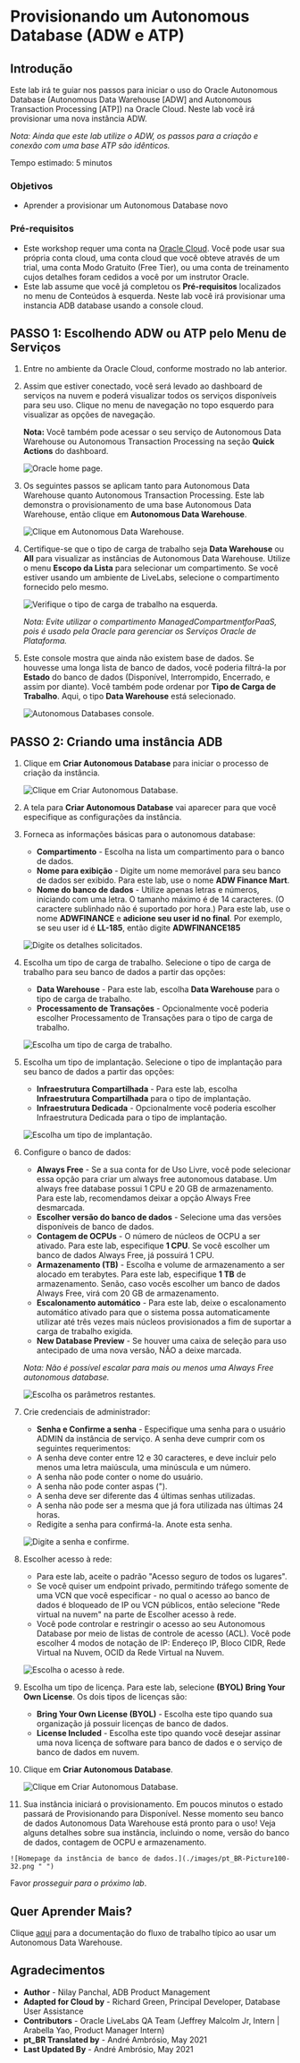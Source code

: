 # Provisionando um Autonomous Database (ADW e ATP)

## Introdução

Este lab irá te guiar nos passos para iniciar o uso do Oracle Autonomous Database (Autonomous Data Warehouse [ADW] and Autonomous Transaction Processing [ATP]) na Oracle Cloud. Neste lab você irá provisionar uma nova instância ADW.

*Nota: Ainda que este lab utilize o ADW, os passos para a criação e conexão com uma base ATP são idênticos.*

Tempo estimado: 5 minutos

### Objetivos

-   Aprender a provisionar um Autonomous Database novo

### Pré-requisitos
- Este workshop requer uma conta na <a href="https://www.oracle.com/cloud/free/" target="\_blank">Oracle Cloud</a>. Você pode usar sua própria conta cloud, uma conta cloud que você obteve através de um trial, uma conta Modo Gratuito (Free Tier), ou uma conta de treinamento cujos detalhes foram cedidos a você por um instrutor Oracle.
- Este lab assume que você já completou os **Pré-requisitos** localizados no menu de Conteúdos à esquerda. Neste lab você irá provisionar uma instancia ADB database usando a console cloud.

## **PASSO 1**: Escolhendo ADW ou ATP pelo Menu de Serviços

1. Entre no ambiente da Oracle Cloud, conforme mostrado no lab anterior.
2. Assim que estiver conectado, você será levado ao dashboard de serviços na nuvem e poderá visualizar todos os serviços disponíveis para seu uso. Clique no menu de navegação no topo esquerdo para visualizar as opções de navegação.

    __Nota:__ Você também pode acessar o seu serviço de Autonomous Data Warehouse ou Autonomous Transaction Processing na seção __Quick Actions__ do dashboard.

    ![Oracle home page.](./images/pt_BR-Picture100-36.png " ")

3. Os seguintes passos se aplicam tanto para Autonomous Data Warehouse quanto Autonomous Transaction Processing. Este lab demonstra o provisionamento de uma base Autonomous Data Warehouse, então clique em **Autonomous Data Warehouse**.

    ![Clique em Autonomous Data Warehouse.](https://oracle-livelabs.github.io/common/images/console/pt_BR-database-adw.png " ")

4. Certifique-se que o tipo de carga de trabalho seja __Data Warehouse__ ou __All__ para visualizar as instâncias de Autonomous Data Warehouse. Utilize o menu __Escopo da Lista__ para selecionar um compartimento. Se você estiver usando um ambiente de LiveLabs, selecione o compartimento fornecido pelo mesmo.

    ![Verifique o tipo de carga de trabalho na esquerda.](images/pt_BR-livelabs-compartment.png " ")

   *Nota: Evite utilizar o compartimento ManagedCompartmentforPaaS, pois é usado pela Oracle para gerenciar os Serviços Oracle de Plataforma.*

5. Este console mostra que ainda não existem base de dados. Se houvesse uma longa lista de banco de dados, você poderia filtrá-la por **Estado** do banco de dados (Disponível, Interrompido, Encerrado, e assim por diante). Você também pode ordenar por __Tipo de Carga de Trabalho__. Aqui, o tipo __Data Warehouse__ está selecionado.

    ![Autonomous Databases console.](./images/pt_BR-Compartment.png " ")


## **PASSO 2**: Criando uma instância ADB

1. Clique em **Criar Autonomous Database** para iniciar o processo de criação da instância.

    ![Clique em Criar Autonomous Database.](./images/pt_BR-Picture100-23.png " ")

2.  A tela para __Criar Autonomous Database__ vai aparecer para que você especifique as configurações da instância.
3. Forneca as informações básicas para o autonomous database:

    - __Compartimento__ - Escolha na lista um compartimento para o banco de dados.
    - __Nome para exibição__ - Digite um nome memorável para seu banco de dados ser exibido. Para este lab, use o nome __ADW Finance Mart__.
    - __Nome do banco de dados__ - Utilize apenas letras e números, iniciando com uma letra. O tamanho máximo é de 14 caracteres. (O caractere sublinhado não é suportado por hora.) Para este lab, use o nome __ADWFINANCE__ e **adicione seu user id no final**. Por exemplo, se seu user id é **LL-185**, então digite __ADWFINANCE185__

    ![Digite os detalhes solicitados.](./images/pt_BR-Picture100-26-livelabs.png " ")

4. Escolha um tipo de carga de trabalho. Selecione o tipo de carga de trabalho para seu banco de dados a partir das opções:

    - __Data Warehouse__ - Para este lab, escolha __Data Warehouse__ para o tipo de carga de trabalho.
    - __Processamento de Transações__ - Opcionalmente você poderia escolher Processamento de Transações para o tipo de carga de trabalho.

    ![Escolha um tipo de carga de trabalho.](./images/pt_BR-Picture100-26b.png " ")

5. Escolha um tipo de implantação. Selecione o tipo de implantação para seu banco de dados a partir das opções:

    - __Infraestrutura Compartilhada__ - Para este lab, escolha __Infraestrutura Compartilhada__ para o tipo de implantação.
    - __Infraestrutura Dedicada__ - Opcionalmente você poderia escolher Infraestrutura Dedicada para o tipo de implantação.

    ![Escolha um tipo de implantação.](./images/pt_BR-Picture100-26_deployment_type.png " ")

6. Configure o banco de dados:

    - __Always Free__ - Se a sua conta for de Uso Livre, você pode selecionar essa opção para criar um always free autonomous database. Um always free database possui 1 CPU e 20 GB de armazenamento. Para este lab, recomendamos deixar a opção Always Free desmarcada.
    - __Escolher versão do banco de dados__ - Selecione uma das versões disponíveis de banco de dados.
    - __Contagem de OCPUs__ - O número de núcleos de OCPU a ser ativado. Para este lab, especifique __1 CPU__. Se você escolher um banco de dados Always Free, já possuirá 1 CPU.
    - __Armazenamento (TB)__ - Escolha e volume de armazenamento a ser alocado em terabytes. Para este lab, especifique __1 TB__ de armazenamento. Senão, caso vocês escolher um banco de dados Always Free, virá com 20 GB de armazenamento.
    - __Escalonamento automático__ - Para este lab, deixe o escalonamento automático ativado para que o sistema possa automaticamente utilizar até três vezes mais núcleos provisionados a fim de suportar a carga de trabalho exigida.
    - __New Database Preview__ - Se houver uma caixa de seleção para uso antecipado de uma nova versão, NÃO a deixe marcada.

    *Nota: Não é possível escalar para mais ou menos uma Always Free autonomous database.*

    ![Escolha os parâmetros restantes.](./images/pt_BR-Picture100-26c.png " ")

7. Crie credenciais de administrador:

    - __Senha e Confirme a senha__ - Especifique uma senha para o usuário ADMIN da instância de serviço. A senha deve cumprir com os seguintes requerimentos:
    - A senha deve conter entre 12 e 30 caracteres, e deve incluir pelo menos uma letra maiúscula, uma minúscula e um número.
    - A senha não pode conter o nome do usuário.
    - A senha não pode conter aspas (").
    - A senha deve ser diferente das 4 últimas senhas utilizadas.
    - A senha não pode ser a mesma que já fora utilizada nas últimas 24 horas.
    - Redigite a senha para confirmá-la. Anote esta senha.

    ![Digite a senha e confirme.](./images/pt_BR-Picture100-26d.png " ")
8. Escolher acesso à rede:
    - Para este lab, aceite o padrão "Acesso seguro de todos os lugares".
    - Se você quiser um endpoint privado, permitindo tráfego somente de uma VCN que você especificar - no qual o acesso ao banco de dados é bloqueado de IP ou VCN públicos, então selecione "Rede virtual na nuvem" na parte de Escolher acesso à rede.
    - Você pode controlar e restringir o acesso ao seu Autonomous Database por meio de listas de controle de acesso (ACL). Você pode escolher 4 modos de notação de IP: Endereço IP, Bloco CIDR, Rede Virtual na Nuvem, OCID da Rede Virtual na Nuvem.

    ![Escolha o acesso à rede.](./images/pt_BR-Picture100-26e.png " ")

9. Escolha um tipo de licença. Para este lab, selecione __(BYOL) Bring Your Own License__. Os dois tipos de licenças são:

    - __Bring Your Own License (BYOL)__ - Escolha este tipo quando sua organização já possuir licenças de banco de dados.
    - __License Included__ - Escolha este tipo quando você desejar assinar uma nova licença de software para banco de dados e o serviço de banco de dados em nuvem.

10. Clique em __Criar Autonomous Database__.

    ![Clique em Criar Autonomous Database.](./images/pt_BR-Picture100-27-byol.png " ")

11.  Sua instância iniciará o provisionamento. Em poucos minutos o estado passará de Provisionando para Disponível. Nesse momento seu banco de dados Autonomous Data Warehouse está pronto para o uso! Veja alguns detalhes sobre sua instância, incluindo o nome, versão do banco de dados, contagem de OCPU e armazenamento.

    ![Homepage da instância de banco de dados.](./images/pt_BR-Picture100-32.png " ")

Favor *prosseguir para o próximo lab*.

## Quer Aprender Mais?

Clique [aqui](https://docs.oracle.com/en/cloud/paas/autonomous-data-warehouse-cloud/user/autonomous-workflow.html#GUID-5780368D-6D40-475C-8DEB-DBA14BA675C3) para a documentação do fluxo de trabalho típico ao usar um Autonomous Data Warehouse.

## **Agradecimentos**

- **Author** - Nilay Panchal, ADB Product Management
- **Adapted for Cloud by** - Richard Green, Principal Developer, Database User Assistance
- **Contributors** - Oracle LiveLabs QA Team (Jeffrey Malcolm Jr, Intern | Arabella Yao, Product Manager Intern)
- **pt_BR Translated by** - André Ambrósio, May 2021
- **Last Updated By** - André Ambrósio, May 2021
